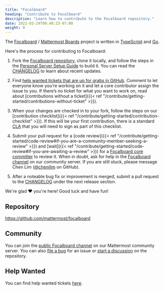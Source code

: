 ```yaml
---
title: "Focalboard"
heading: "Contribute to Focalboard"
description: "Learn how to contribute to the Focalboard repository."
date: 2022-03-24T00:40:23-07:00
weight: 9
---
```


The [Focalboard](https://www.focalboard.com) / [Mattermost Boards](https://mattermost.com/boards) project is written in [TypeScript](https://www.typescriptlang.org/) and [Go](https://go.dev/).

Here's the process for contributing to Focalboard:

1. Fork the [Focalboard repository](https://github.com/mattermost/focalboard), clone it locally, and follow the steps in the [Personal Server Setup Guide](personal-server-setup-guide) to build it. You can read the [CHANGELOG](https://github.com/mattermost/focalboard/blob/main/CHANGELOG.md) to learn about recent updates.

2. Find [help wanted tickets that are up for grabs in GitHub](https://github.com/mattermost/focalboard/issues?q=is%3Aopen+is%3Aissue+label%3A%22Up+for+grabs%22+label%3A%22Help+Wanted%22). Comment to let everyone know you’re working on it and let a core contributor assign the issue to you. If there’s no ticket for what you want to work on, read about [contributions without a ticket]({{< ref "/contribute/getting-started/contributions-without-ticket" >}}).

3. When your changes are checked in to your fork, follow the steps on our [contribution checklist]({{< ref "/contribute/getting-started/contribution-checklist" >}}). If this will be your first contribution, there is a standard [CLA](https://www.mattermost.org/mattermost-contributor-agreement/) that you will need to sign as part of this checklist.

5. Submit your pull request for a [code review]({{< ref "/contribute/getting-started/code-review#if-you-are-a-community-member-seeking-a-review" >}}) and [wait]({{< ref "/contribute/getting-started/code-review#if-you-are-awaiting-a-review" >}}) for a [Focalboard core committer](https://github.com/mattermost/focalboard/blob/main/CONTRIBUTING.md#contributors) to review it. When in doubt, ask for help in the [Focalboard channel](https://community.mattermost.com/core/channels/focalboard) on our community server. If you are still stuck, please message Chen Lim ([@chenilim](https://github.com/chenilim) on GitHub).

6. After a noteable bug fix or improvement is merged, submit a pull request to the [CHANGELOG](https://github.com/mattermost/focalboard/blob/main/CHANGELOG.md) under the next release section.

We're glad ❤️ you're here! Good luck and have fun!

## Repository

https://github.com/mattermost/focalboard

## Community

You can join the [public Focalboard channel](https://community.mattermost.com/core/channels/focalboard) on our Mattermost community server. You can also [file a bug](https://github.com/mattermost/focalboard/issues/new/choose) for an issue or [start a discussion](https://github.com/mattermost/focalboard/discussions) on the repository.

## Help Wanted

You can find help wanted tickets [here](https://github.com/mattermost/focalboard/issues?q=is%3Aopen+is%3Aissue+label%3A%22Up+for+grabs%22+label%3A%22Help+Wanted%22).
